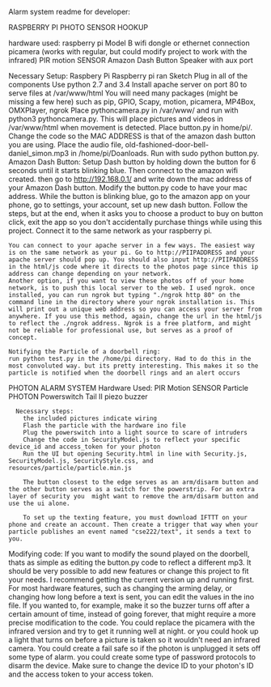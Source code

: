 Alarm system readme for developer:


RASPBERRY PI PHOTO SENSOR HOOKUP

  hardware used:
    raspberry pi Model B
    wifi dongle or ethernet connection
    picamera (works with regular, but could modify project to work with the infrared)
    PIR motion SENSOR
    Amazon Dash Button
    Speaker with aux port

  Necessary Setup:
    Raspbery Pi
      Raspberry pi ran Sketch
      Plug in all of the components
      Use python 2.7 and 3.4
      Install apache server on port 80 to serve files at /var/www/html
      You will need many packages (might be missing a few here) such as pip, GPIO, Scapy, motion, picamera, MP4Box, OMXPlayer, ngrok
      Place pythoncamera.py in /var/www/ and run with python3 pythoncamera.py. This will place pictures and videos in /var/www/html when movement is detected.
      Place button.py in home/pi/. Change the code so the MAC ADDRESS is that of the amazon dash button you are using. Place the audio file, old-fashioned-door-bell-daniel_simon.mp3 in /home/pi/Doanloads. Run with sudo python button.py.
    Amazon Dash Button:
      Setup Dash button by holding down the button for 6 seconds until it starts blinking blue. Then connect to the amazon wifi created. then go to http://192.168.0.1/ and write down the mac address of your Amazon Dash button. Modify the button.py code to have your mac address.
      While the button is blinking blue, go to the amazon app on your phone, go to settings, your account, set up new dash button. Follow the steps, but at the end, when it asks you to choose a product to buy on button click, exit the app so you don't accidentally purchase things while using this project.
      Connect it to the same network as your raspberry pi.


    You can connect to your apache server in a few ways. The easiest way is on the same network as your pi. Go to http://PIIPADDRESS and your apache server should pop up. You should also input http://PIIPADDRESS in the html/js code where it directs to the photos page since this ip address can change depending on your network.
    Another option, if you want to view these photos off of your home network, is to push this local server to the web. I used ngrok. once installed, you can run ngrok but typing "./ngrok http 80" on the command line in the directory where your ngrok installation is. This will print out a unique web address so you can access your server from anywhere. If you use this method, again, change the url in the html/js to reflect the ./ngrok address. Ngrok is a free platform, and might not be reliable for professional use, but serves as a proof of concept.

    Notifying the Particle of a doorbell ring:
    run python test.py in the /home/pi directory. Had to do this in the most convoluted way. but its pretty interesting. This makes it so the particle is notified when the doorbell rings and an alert occurs


PHOTON ALARM SYSTEM
      Hardware Used:
        PIR Motion SENSOR
        Particle PHOTON
        Powerswitch Tail II
        piezo buzzer

      Necessary steps:
        the included pictures indicate wiring
        Flash the particle with the hardware ino file
        Plug the powerswitch into a light source to scare of intruders
        Change the code in SecurityModel.js to reflect your specific device_id and access_token for your photon
        Run the UI but opening Security.html in line with Security.js, SecurityModel.js, SecurityStyle.css, and resources/particle/particle.min.js

        The button closest to the edge serves as an arm/disarm button and the other button serves as a switch for the powerstrip. For an extra layer of security you  might want to remove the arm/disarm button and use the ui alone.

        To set up the texting feature, you must download IFTTT on your phone and create an account. Then create a trigger that way when your particle publishes an event named "cse222/text", it sends a text to you.

  Modifying code:
    If you want to modify the sound played on the doorbell, thats as simple as editing the button.py code to reflect a different mp3.
    It should be very possible to add new features or change this project to fit your needs. I recommend getting the current version up and running first.
    For most hardware features, such as changing the arming delay, or changing how long before a text is sent, you can edit the values in the ino file. If you wanted to, for example, make it so the buzzer turns off after a certain amount of time, instead of going forever, that might require a more precise modification to the code.
    You could replace the picamera with the infrared version and try to get it running well at night.
    or you could hook up a light that turns on before a picture is taken so it wouldn't need an infrared camera.
    You could create a fail safe so if the photon is unplugged it sets off some type of alarm.
    you could create some type of password protocols to disarm the device.
    Make sure to change the device ID to your photon's ID and the access token to your access token.
